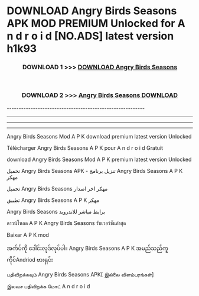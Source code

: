 # DOWNLOAD Angry Birds Seasons  APK MOD PREMIUM Unlocked for A n d r o i d [NO.ADS] latest version h1k93 



<div align="center">

<h3>DOWNLOAD 1 >>> <a href="https://getmod2.web.app/?judul=Angry Birds Seasons ">DOWNLOAD Angry Birds Seasons </a></h3><br>

<h3>DOWNLOAD 2 >>> <a href="https://getmod2.web.app/?judul=Angry Birds Seasons ">Angry Birds Seasons  DOWNLOAD </a></h3>

</div>
----------------------------------------------------------

----------------------------------------------------------

----------------------------------------------------------

----------------------------------------------------------

Angry Birds Seasons  Mod A P K download premium latest version Unlocked

Télécharger Angry Birds Seasons  A P K pour A n d r o i d Gratuit

download Angry Birds Seasons  Mod A P K premium latest version Unlocked

تحميل Angry Birds Seasons  APK - تنزيل برنامج Angry Birds Seasons  A P K مهكر

تحميل Angry Birds Seasons  مهكر اخر اصدار

تطبيق Angry Birds Seasons  A P K مهكر

Angry Birds Seasons  برابط مباشر للاندرويد

ดาวน์โหลด A P K Angry Birds Seasons  รับเวอร์ชันล่าสุด

Baixar A P K mod

အက်ပ်ကို ဒေါင်းလုဒ်လုပ်ပါ။ Angry Birds Seasons  A P K အမည်သည်ကူကိုင်Andriod ဗားရှင်း

பதிவிறக்கவும் Angry Birds Seasons  APK[ இல்லை விளம்பரங்கள்] 
 
இலவச பதிவிறக்க மோட் A n d r o i d



